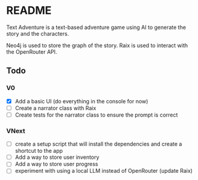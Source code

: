 # README

Text Adventure is a text-based adventure game using AI to generate the story and the characters.

Neo4j is used to store the graph of the story.
Raix is used to interact with the OpenRouter API.

## Todo

### V0
- [x] Add a basic UI (do everything in the console for now)
- [ ] Create a narrator class with Raix
- [ ] Create tests for the narrator class to ensure the prompt is correct

### VNext
- [ ] create a setup script that will install the dependencies and create a shortcut to the app
- [ ] Add a way to store user inventory
- [ ] Add a way to store user progress
- [ ] experiment with using a local LLM instead of OpenRouter (update Raix)